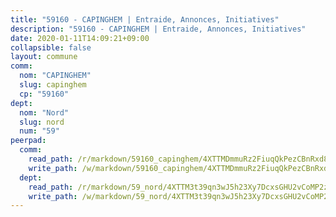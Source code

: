 ```yaml
---
title: "59160 - CAPINGHEM | Entraide, Annonces, Initiatives"
description: "59160 - CAPINGHEM | Entraide, Annonces, Initiatives"
date: 2020-01-11T14:09:21+09:00
collapsible: false
layout: commune
comm:
  nom: "CAPINGHEM"
  slug: capinghem
  cp: "59160"
dept:
  nom: "Nord"
  slug: nord
  num: "59"
peerpad:
  comm:
    read_path: /r/markdown/59160_capinghem/4XTTMDmmuRz2FiuqQkPezCBnRxd8LyuRNDuwSKTtDbQGKcdrB
    write_path: /w/markdown/59160_capinghem/4XTTMDmmuRz2FiuqQkPezCBnRxd8LyuRNDuwSKTtDbQGKcdrB-K3TgUhHmdGkxum9RGSrcrtAfa6CvPvGGxqDgGgnuQNfHKAqdF2MeTUdKZTubQsaeZfW1qC3UVPfTh9gjrWCV53VJEgHiubwetpL69TVSRz64588CC4CS2jzw75Zq52AhuTKMaTK9
  dept:
    read_path: /r/markdown/59_nord/4XTTM3t39qn3wJ5h23Xy7DcxsGHU2vCoMP2z3iS4TUn3TrtdJ
    write_path: /w/markdown/59_nord/4XTTM3t39qn3wJ5h23Xy7DcxsGHU2vCoMP2z3iS4TUn3TrtdJ-K3TgTuZGkuZqXfr6fpmH7pGsMT6ndvZQMyRDze5QBt7XScLWHoBi246kLoDKpTH2Yo4f3AFSSJqGc2ozvNww7qPLqsDjpvahxCbQ6F5znbfjp6kVgaDcTYc9LyhwSfYuCevnvZUQ
---
```


